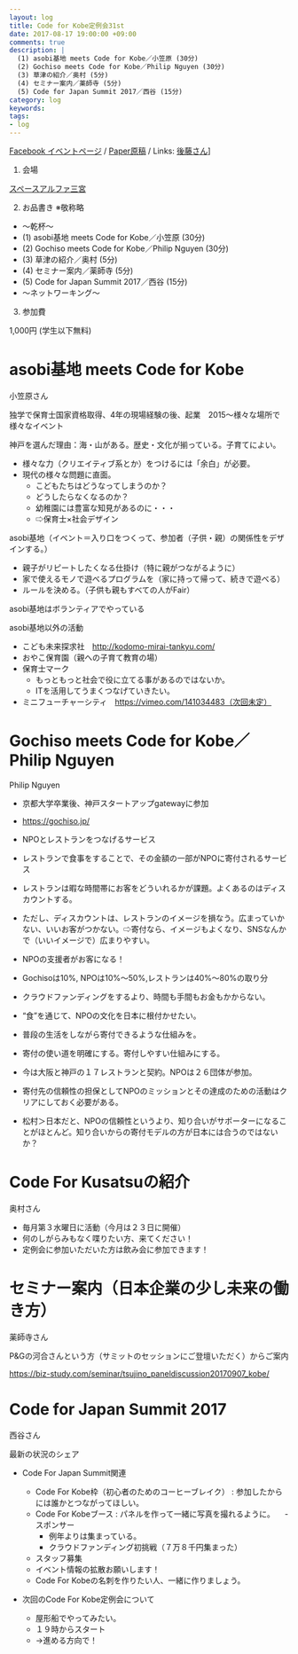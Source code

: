 ```yaml
---
layout: log
title: Code for Kobe定例会31st
date: 2017-08-17 19:00:00 +09:00
comments: true
description: |
  (1) asobi基地 meets Code for Kobe／小笠原 (30分)
  (2) Gochiso meets Code for Kobe／Philip Nguyen (30分)
  (3) 草津の紹介／奥村 (5分)
  (4) セミナー案内／薬師寺 (5分)
  (5) Code for Japan Summit 2017／西谷 (15分)
category: log
keywords: 
tags:
- log
---
```


[Facebook イベントページ](https://www.facebook.com/events/488412461512444/)
/ [Paper原稿](https://paper.dropbox.com/doc/Code-for-Kobe-31st-meeting-6o3XZItCRCiWv6F9zX7a8)
/ Links: [後藤さん](http://masaki-ravens.com/main/blog/everythingispractice/?p=3084)]


1. 会場

[スペースアルファ三宮](http://www.spacealpha.jp/sannomiya/access.html)

2. お品書き ※敬称略

- 〜乾杯〜
- (1) asobi基地 meets Code for Kobe／小笠原 (30分)
- (2) Gochiso meets Code for Kobe／Philip Nguyen (30分)
- (3) 草津の紹介／奥村 (5分)
- (4) セミナー案内／薬師寺 (5分)
- (5) Code for Japan Summit 2017／西谷 (15分)
- 〜ネットワーキング〜

3. 参加費

1,000円 (学生以下無料)


# asobi基地 meets Code for Kobe

小笠原さん

独学で保育士国家資格取得、4年の現場経験の後、起業　2015～様々な場所で様々なイベント

神戸を選んだ理由：海・山がある。歴史・文化が揃っている。子育てによい。

- 様々な力（クリエイティブ系とか）をつけるには「余白」が必要。
- 現代の様々な問題に直面。
  - こどもたちはどうなってしまうのか？
  - どうしたらなくなるのか？
  - 幼稚園には豊富な知見があるのに・・・
  - ⇨保育士×社会デザイン

asobi基地（イベント＝入り口をつくって、参加者（子供・親）の関係性をデザインする。）

- 親子がリピートしたくなる仕掛け（特に親がつながるように）
- 家で使えるモノで遊べるプログラムを（家に持って帰って、続きで遊べる）
- ルールを決める。（子供も親もすべての人がFair）

asobi基地はボランティアでやっている

asobi基地以外の活動

- こども未来探求社　http://kodomo-mirai-tankyu.com/
- おやこ保育園（親への子育て教育の場）　
- 保育士マーク
  - もっともっと社会で役に立てる事があるのではないか。
  - ITを活用してうまくつなげていきたい。
- ミニフューチャーシティ　https://vimeo.com/141034483（次回未定）



# Gochiso meets Code for Kobe／Philip Nguyen

Philip Nguyen

- 京都大学卒業後、神戸スタートアップgatewayに参加
- https://gochiso.jp/
- NPOとレストランをつなげるサービス
- レストランで食事をすることで、その金額の一部がNPOに寄付されるサービス

- レストランは暇な時間帯にお客をどういれるかが課題。よくあるのはディスカウントする。
- ただし、ディスカウントは、レストランのイメージを損なう。広まっていかない、いいお客がつかない。⇨寄付なら、イメージもよくなり、SNSなんかで（いいイメージで）広まりやすい。
- NPOの支援者がお客になる！

- Gochisoは10%, NPOは10%〜50%,レストランは40%〜80%の取り分
- クラウドファンディングをするより、時間も手間もお金もかからない。

- “食”を通じて、NPOの文化を日本に根付かせたい。
- 普段の生活をしながら寄付できるような仕組みを。
- 寄付の使い道を明確にする。寄付しやすい仕組みにする。

- 今は大阪と神戸の１７レストランと契約。NPOは２６団体が参加。
- 寄付先の信頼性の担保としてNPOのミッションとその達成のための活動はクリアにしておく必要がある。
- 松村＞日本だと、NPOの信頼性というより、知り合いがサポーターになることがほとんど。知り合いからの寄付モデルの方が日本には合うのではないか？


# Code For Kusatsuの紹介

奥村さん

- 毎月第３水曜日に活動（今月は２３日に開催）
- 何のしがらみもなく喋りたい方、来てください！
- 定例会に参加いただいた方は飲み会に参加できます！



# セミナー案内（日本企業の少し未来の働き方）

薬師寺さん

P&Gの河合さんという方（サミットのセッションにご登壇いただく）からご案内

https://biz-study.com/seminar/tsujino_paneldiscussion20170907_kobe/



# Code for Japan Summit 2017

西谷さん

最新の状況のシェア
- Code For Japan Summit関連
  - Code For Kobe枠（初心者のためのコーヒーブレイク） : 参加したからには誰かとつながってほしい。
  - Code For Kobeブース : パネルを作って一緒に写真を撮れるように。
　- スポンサー
    - 例年よりは集まっている。
    - クラウドファンディング初挑戦（７万８千円集まった）
  - スタッフ募集
  - イベント情報の拡散お願いします！
  - Code For Kobeの名刺を作りたい人、一緒に作りましょう。

- 次回のCode For Kobe定例会について
  - 屋形船でやってみたい。
  - １９時からスタート
  - →進める方向で！

